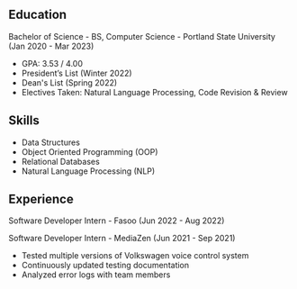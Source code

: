 ## Education

Bachelor of Science - BS, Computer Science - Portland State University (Jan 2020 - Mar 2023)
- GPA: 3.53 / 4.00
- President’s List (Winter 2022)
- Dean's List (Spring 2022)
- Electives Taken: Natural Language Processing, Code Revision & Review

## Skills
- Data Structures
- Object Oriented Programming (OOP)
- Relational Databases
- Natural Language Processing (NLP)

## Experience

Software Developer Intern - Fasoo (Jun 2022 - Aug 2022)

Software Developer Intern - MediaZen (Jun 2021 - Sep 2021)
- Tested multiple versions of Volkswagen voice control system
- Continuously updated testing documentation
- Analyzed error logs with team members

